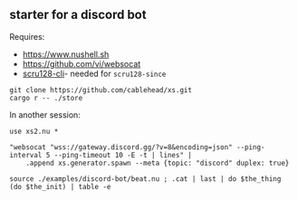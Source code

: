 ## starter for a discord bot

Requires:

- https://www.nushell.sh
- https://github.com/vi/websocat
- [scru128-cli](https://github.com/cablehead/scru128-cli)- needed for `scru128-since`

```
git clone https://github.com/cablehead/xs.git
cargo r -- ./store
```

In another session:

```nushell
use xs2.nu *

"websocat "wss://gateway.discord.gg/?v=8&encoding=json" --ping-interval 5 --ping-timeout 10 -E -t | lines" |
    .append xs.generator.spawn --meta {topic: "discord" duplex: true}

source ./examples/discord-bot/beat.nu ; .cat | last | do $the_thing (do $the_init) | table -e
```



